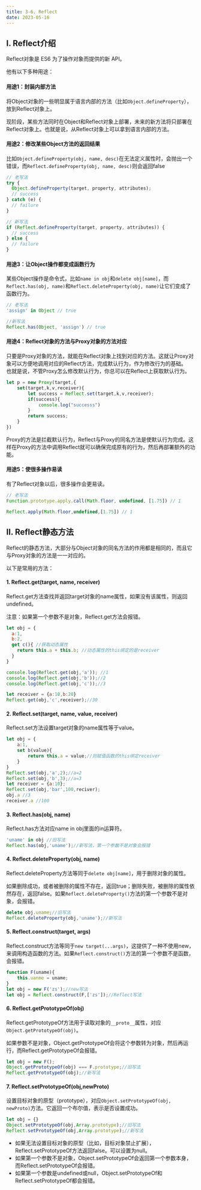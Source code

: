 ```yaml
---
title: 3-6. Reflect
date: 2023-05-16
---
```

## Ⅰ. Reflect介绍
Reflect对象是 ES6 为了操作对象而提供的新 API。

他有以下多种用途：

#### 用途1：封装内部方法
将Object对象的一些明显属于语言内部的方法（比如`Object.defineProperty`），放到Reflect对象上。

现阶段，某些方法同时在Object和Reflect对象上部署，未来的新方法将只部署在Reflect对象上。也就是说，从Reflect对象上可以拿到语言内部的方法。

#### 用途2：修改某些Object方法的返回结果
比如`Object.defineProperty(obj, name, desc)`在无法定义属性时，会抛出一个错误，而`Reflect.defineProperty(obj, name, desc)`则会返回false

```js
// 老写法
try {
  Object.defineProperty(target, property, attributes);
  // success
} catch (e) {
  // failure
}

// 新写法
if (Reflect.defineProperty(target, property, attributes)) {
  // success
} else {
  // failure
}
```

#### 用途3：让Object操作都变成函数行为
某些Object操作是命令式，比如`name in obj`和`delete obj[name]`，而`Reflect.has(obj, name)`和`Reflect.deleteProperty(obj, name)`让它们变成了函数行为。

```js
// 老写法
'assign' in Object // true

//新写法
Reflect.has(Object, 'assign') // true
```

#### 用途4：Reflect对象的方法与Proxy对象的方法对应
只要是Proxy对象的方法，就能在Reflect对象上找到对应的方法。这就让Proxy对象可以方便地调用对应的Reflect方法，完成默认行为，作为修改行为的基础。  
也就是说，不管Proxy怎么修改默认行为，你总可以在Reflect上获取默认行为。

```js
let p = new Proxy(target,{
    set(target,k,v,receiver){
        let success = Reflect.set(target,k,v,receiver);
        if(success){
            console.log("successs")
        }
        return success;
    }
})
```
Proxy的方法是拦截默认行为，Reflect与Proxy的同名方法是使默认行为完成。这样在Proxy的方法中调用Reflect就可以确保完成原有的行为，然后再部署额外的功能。


#### 用途5：使很多操作易读
有了Reflect对象以后，很多操作会更易读。
```js
// 老写法
Function.prototype.apply.call(Math.floor, undefined, [1.75]) // 1

Reflect.apply(Math.floor,undefined,[1.75]) // 1
```

## Ⅱ. Reflect静态方法
Reflect的静态方法，大部分与Object对象的同名方法的作用都是相同的，而且它与Proxy对象的方法是一一对应的。

以下是常用的方法：

#### 1. Reflect.get(target, name, receiver) 
Reflect.get方法查找并返回target对象的name属性，如果没有该属性，则返回undefined。

注意：如果第一个参数不是对象，Reflect.get方法会报错。
```js
let obj = {
  a:1,
  b:2,
  get c(){ //获取动态属性
    return this.a + this.b; //动态属性的this绑定的是receiver
  }
}

console.log(Reflect.get(obj,'a')); //1
console.log(Reflect.get(obj,'b'));//2
console.log(Reflect.get(obj,'c'));//3

let receiver = {a:10,b:20}
Reflect.get(obj,'c',receiver);//30
```

#### 2. Reflect.set(target, name, value, receiver)
Reflect.set方法设置target对象的name属性等于value。
```js
let obj = {
    a:1,
    set b(value){
        return this.a = value;//则赋值函数的this绑定receiver
    }
}
Reflect.set(obj,'a',2);//a=2
Reflect.set(obj,'b',3);//a=3
let receiver = {a:10};
Reflect.set(obj,'bar',100,reciver);
obj.a //3
receiver.a //100
```

#### 3. Reflect.has(obj, name)
Reflect.has方法对应name in obj里面的in运算符。
```js
'uname' in obj //旧写法
Reflect.has(obj,'uname');//新写法，第一个参数不是对象会报错
```

#### 4. Reflect.deleteProperty(obj, name) 
Reflect.deleteProperty方法等同于`delete obj[name]`，用于删除对象的属性。

如果删除成功，或者被删除的属性不存在，返回true；删除失败，被删除的属性依然存在，返回false。如果`Reflect.deleteProperty()`方法的第一个参数不是对象，会报错。
```js
delete obj.uname;//旧写法
Reflect.deleteProperty(obj,'uname');//新写法
```

#### 5. Reflect.construct(target, args)
Reflect.construct方法等同于`new target(...args)`，这提供了一种不使用new，来调用构造函数的方法。如果`Reflect.construct()`方法的第一个参数不是函数，会报错。
```js
function F(uname){
    this.uanme = uname;
}
let obj = new F('zs');//new写法
let obj = Reflect.construct(F,['zs']);//Reflect写法
```

#### 6. Reflect.getPrototypeOf(obj)
Reflect.getPrototypeOf方法用于读取对象的`__proto__`属性，对应`Object.getPrototypeOf(obj)`。

如果参数不是对象，Object.getPrototypeOf会将这个参数转为对象，然后再运行，而Reflect.getPrototypeOf会报错。
```js
let obj = new F();
Object.getPrototypeOf(obj) === F.prototype;//旧写法
Reflect.getPrototypeOf(obj);//新写法
```

#### 7. Reflect.setPrototypeOf(obj,newProto)
设置目标对象的原型（prototype），对应`Object.setPrototypeOf(obj, newProto)`方法。它返回一个布尔值，表示是否设置成功。
```js
let obj = {}
Object.setPrototypeOf(obj,Array.prototype);//旧写法
Reflect.setPrototypeOf(obj,Array.prototype);//新写法
```
- 如果无法设置目标对象的原型（比如，目标对象禁止扩展），Reflect.setPrototypeOf方法返回false。可以设置为null。
- 如果第一个参数不是对象，Object.setPrototypeOf会返回第一个参数本身，而Reflect.setPrototypeOf会报错。
- 如果第一个参数是undefined或null，Object.setPrototypeOf和Reflect.setPrototypeOf都会报错。






